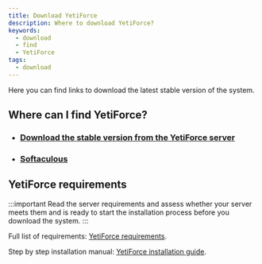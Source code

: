 ```yaml
---
title: Download YetiForce
description: Where to download YetiForce?
keywords:
  - download
  - find
  - YetiForce
tags:
  - download
---
```


Here you can find links to download the latest stable version of the system.

## Where can I find YetiForce?

- ### [Download the stable version from the YetiForce server](https://api.yetiforce.eu/download/crm/doc/7.0.1-complete)
- ### [Softaculous](https://www.softaculous.com/apps/erp/YetiForce)

## YetiForce requirements

:::important
Read the server requirements and assess whether your server meets them and is ready to start the installation process before you download the system.
:::

Full list of requirements: [YetiForce requirements](/introduction/requirements).

Step by step installation manual: [YetiForce installation guide](/introduction/installation-manual).
